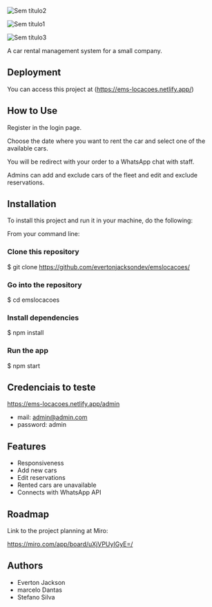 ![Sem título2](https://user-images.githubusercontent.com/102061145/195985729-2304d81e-97b0-471e-ad71-664bb5893e27.png)


![Sem título1](https://user-images.githubusercontent.com/102061145/195985688-2eeadbf6-15ec-47ba-8344-49c736c4724b.png)

![Sem título3](https://user-images.githubusercontent.com/102061145/195985802-bec68dc5-fc21-487c-a538-a263e73644c3.png)

A car rental management system for a small company.




## Deployment

You can access this project at (https://ems-locacoes.netlify.app/)




## How to Use
Register in the login page.

Choose the date where you want to rent the car and select one of the available cars.

You will be redirect with your order to a WhatsApp chat with staff.

Admins can add and exclude cars of the fleet and edit and exclude reservations.


## Installation

To install this project and run it in your machine, do the following:

From your command line:

### Clone this repository
$ git clone https://github.com/evertonjacksondev/emslocacoes/

### Go into the repository
$ cd emslocacoes

### Install dependencies
$ npm install

### Run the app
$ npm start

 ##  Credenciais to teste
 https://ems-locacoes.netlify.app/admin
 
 - mail: admin@admin.com
 - password: admin
    
## Features

- Responsiveness
- Add new cars
- Edit reservations
- Rented cars are unavailable
- Connects with WhatsApp API



## Roadmap

Link to the project planning at Miro:

https://miro.com/app/board/uXjVPUyIGyE=/



## Authors


- Everton Jackson
- marcelo Dantas
- Stefano Silva
